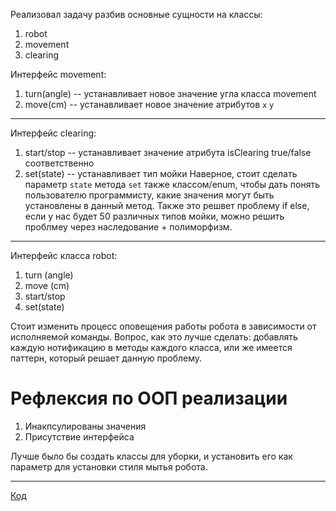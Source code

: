 Реализовал задачу разбив основные сущности на классы:

1) robot
2) movement
3) clearing

Интерфейс movement:
1) turn(angle) -- устанавливает новое значение угла класса movement
2) move(cm) -- устанавливает новое значение атрибутов `x` `y`
---

Интерфейс clearing:
1) start/stop -- устанавливает значение атрибута isClearing true/false соответственно
2) set(state) -- устанавливает тип мойки
Наверное, стоит сделать параметр `state` метода `set` также классом/enum, чтобы дать понять пользователю программисту, какие значения могут быть установлены в 
данный метод. Также это решвет проблему if else, если у нас будет 50 различных типов мойки, можно решить проблмеу через наследование + полиморфизм.

---
Интерфейс класса robot:
1) turn (angle)
2) move (cm)
3) start/stop
4) set(state)

Стоит изменить процесс оповещения работы робота в зависимости от исполняемой команды. Вопрос, как это лучше сделать: добавлять каждую нотификацию в методы каждого класса,
или же имеется паттерн, который решает данную проблему.

# Рефлексия по ООП реализации

1. Инакпсулированы значения
2. Присутствие интерфейса

Лучше было бы создать классы для уборки, и установить его как параметр для установки стиля мытья робота. 

----
[Код](robot.py)
